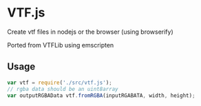 # VTF.js

Create vtf files in nodejs or the browser (using browserify)

Ported from VTFLib using emscripten

## Usage

```js
var vtf = require('./src/vtf.js');
// rgba data should be an uint8array
var outputRGBAData vtf.fromRGBA(inputRGABATA, width, height);
```
